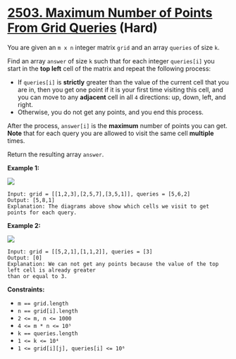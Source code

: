 # [2503. Maximum Number of Points From Grid Queries][link] (Hard)

[link]: https://leetcode.com/problems/maximum-number-of-points-from-grid-queries/

You are given an `m x n` integer matrix `grid` and an array `queries` of size `k`.

Find an array `answer` of size `k` such that for each integer `queries[i]` you start in the **top
left** cell of the matrix and repeat the following process:

- If `queries[i]` is **strictly** greater than the value of the current cell that you are in, then
you get one point if it is your first time visiting this cell, and you can move to any **adjacent**
cell in all `4` directions: up, down, left, and right.
- Otherwise, you do not get any points, and you end this process.

After the process, `answer[i]` is the **maximum** number of points you can get. **Note** that for
each query you are allowed to visit the same cell **multiple** times.

Return the resulting array `answer`.

**Example 1:**

![](https://assets.leetcode.com/uploads/2022/10/19/yetgriddrawio.png)

```
Input: grid = [[1,2,3],[2,5,7],[3,5,1]], queries = [5,6,2]
Output: [5,8,1]
Explanation: The diagrams above show which cells we visit to get points for each query.
```

**Example 2:**

![](https://assets.leetcode.com/uploads/2022/10/20/yetgriddrawio-2.png)

```
Input: grid = [[5,2,1],[1,1,2]], queries = [3]
Output: [0]
Explanation: We can not get any points because the value of the top left cell is already greater
than or equal to 3.
```

**Constraints:**

- `m == grid.length`
- `n == grid[i].length`
- `2 <= m, n <= 1000`
- `4 <= m * n <= 10⁵`
- `k == queries.length`
- `1 <= k <= 10⁴`
- `1 <= grid[i][j], queries[i] <= 10⁶`
